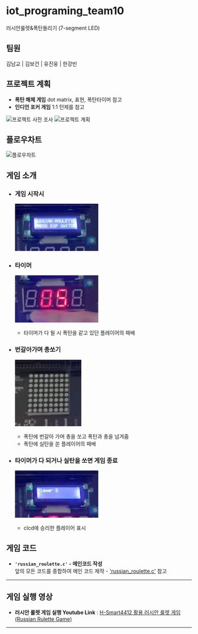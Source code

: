 # iot_programing_team10
러시안룰렛&폭탄돌리기 (7-segment LED)
## 팀원
김남교 | 김보건 | 유진웅 | 한강빈
## 프로젝트 계획
- **폭탄 해체 게임**  dot matrix, 표현, 폭탄타이머 참고
- **인디언 포커 게임**  1:1 턴제를 참고

![프로젝트 사전 조사](https://github.com/kimnamgyo/iot_programing_team10/blob/main/img/%ED%94%84%EB%A1%9C%EC%A0%9D%ED%8A%B8%20%EC%82%AC%EC%A0%84%20%EC%A1%B0%EC%82%AC.png)
![프로젝트 계획](https://github.com/kimnamgyo/iot_programing_team10/blob/main/img/%ED%94%84%EB%A1%9C%EC%A0%9D%ED%8A%B8%20%EA%B3%84%ED%9A%8D.png)
## 플로우차트
![플로우차트](https://github.com/kimnamgyo/iot_programing_team10/blob/main/img/flowchart.png?raw=true)

## **게임 소개**

 - ### **게임 시작시**
    ![gif_01](video_clip/GIF/start.gif)

 - ### **타이머**
    ![gif_02](/video_clip/GIF/timer.gif)
   * 타이머가 다 될 시 폭탄을 같고 있던 플레이어의 패배

  - ### **번갈아가며 총쏘기**
    ![gif_03](/video_clip/GIF/dot.gif)
    * 폭탄에 번갈아 가며 총을 쏘고 폭탄과 총을 넘겨줌
    * 폭탄에 실탄을 쏜 플레이어의 패배

 - ### **타이머가 다 되거나 실탄을 쏘면 게임 종료**
    ![gif_04](/video_clip/GIF/end.gif)
    * clcd에 승리한 플레이어 표시

## **게임 코드**

 - **`'russian_roulette.c'` - 메인코드 작성**  
    앞의 모든 코드를 종합하여 메인 코드 제작 - 
    ['russian_roulette.c'](https://github.com/kimnamgyo/iot_programing_team10/blob/main/code/russian_roulette.c) 참고

---

## **게임 실행 영상**
- **러시안 룰렛 게임 실행 Youtube Link** : [H-Smart4412 활용 러시안 룰렛 게임(Russian Rulette Game)](https://youtu.be/yONbquB6PvU?feature=shared)

---

